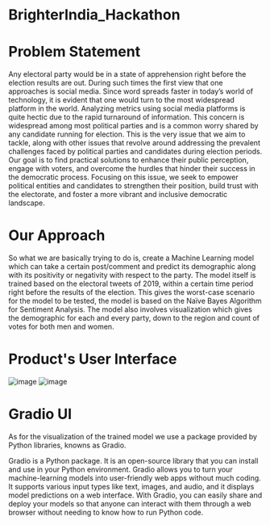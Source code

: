 # BrighterIndia_Hackathon

# Problem Statement
Any electoral party would be in a state of apprehension right before the election results are out. During such times the first view that one approaches is social media. Since word spreads faster in today’s world of technology, it is evident that one would turn to the most widespread platform in the world. Analyzing metrics using social media platforms is quite hectic due to the rapid turnaround of information. This concern is widespread among most political parties and is a common worry shared by any candidate running for election.
This is the very issue that we aim to tackle, along with other issues that revolve around addressing the prevalent challenges faced by political parties and candidates during election periods. Our goal is to find practical solutions to enhance their public perception, engage with voters, and overcome the hurdles that hinder their success in the democratic process. Focusing on this issue, we seek to empower political entities and candidates to strengthen their position, build trust with the electorate, and foster a more vibrant and inclusive democratic landscape.

# Our Approach
So what we are basically trying to do is, create a Machine Learning model which can take a certain post/comment and predict its demographic along with its positivity or negativity with respect to the party. The model itself is trained based on the electoral tweets of 2019, within a certain time period right before the results of the election. This gives the worst-case scenario for the model to be tested, the model is based on the Naïve Bayes Algorithm for Sentiment Analysis. The model also involves visualization which gives the demographic for each and every party, down to the region and count of votes for both men and women. 

# Product's User Interface
![image](https://github.com/Adith-gowda/BrighterIndia_Hackathon/assets/95766897/590bdee6-800f-42c0-82db-95ef5d17aadc)
![image](https://github.com/Adith-gowda/BrighterIndia_Hackathon/assets/95766897/ce6b73b4-e9bd-4d97-bb45-11e3715b98f1)

# Gradio UI
As for the visualization of the trained model we use a package provided by Python libraries, knowns as Gradio.

Gradio is a Python package. It is an open-source library that you can install and use in your Python environment. Gradio allows you to turn your machine-learning models into user-friendly web apps without much coding. It supports various input types like text, images, and audio, and it displays model predictions on a web interface. With Gradio, you can easily share and deploy your models so that anyone can interact with them through a web browser without needing to know how to run Python code.

